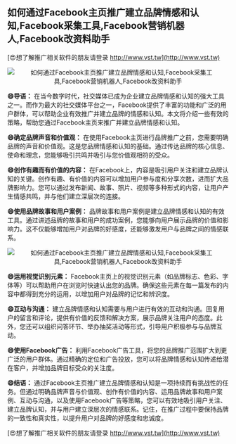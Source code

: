 ## **如何通过Facebook主页推广建立品牌情感和认知,Facebook采集工具,Facebook营销机器人,Facebook改资料助手**

[😍想了解推广相关软件的朋友请登录 http://www.vst.tw](http://www.vst.tw)

 <center><img src="https://vst.tw/MP4/tuiguang/png/8.png" alt="如何通过Facebook主页推广建立品牌情感和认知,Facebook采集工具,Facebook营销机器人,Facebook改资料助手"></center>

**😄导语：**
在当今数字时代，社交媒体已成为企业建立品牌情感和认知的强大工具之一。而作为最大的社交媒体平台之一，Facebook提供了丰富的功能和广泛的用户群体，可以帮助企业有效推广并建立品牌的情感和认知。本文将介绍一些有效的策略，帮助您通过Facebook主页来推广并建立品牌情感和认知。

**😄确定品牌声音和价值观：**
在使用Facebook主页进行品牌推广之前，您需要明确品牌的声音和价值观。这是您品牌情感和认知的基础。通过传达品牌的核心信息、使命和理念，您能够吸引共鸣并吸引与您价值观相符的受众。

**😄创作有趣而有价值的内容：**
在Facebook上，内容是吸引用户关注和建立品牌认知的关键。创作有趣、有价值的内容可以增加用户参与度和分享次数，进而扩大品牌影响力。您可以通过发布新闻、故事、照片、视频等多种形式的内容，让用户产生情感共鸣，并与他们建立深层次的连接。

**😄使用品牌故事和用户案例：**
品牌故事和用户案例是建立品牌情感和认知的有效工具。通过讲述品牌的故事和用户的成功案例，您能够向用户展示品牌的价值和影响力。这不仅能够增加用户对品牌的好感度，还能够激发用户与品牌之间的情感联系。

 <center><img src="https://vst.tw/MP4/tuiguang/png/0.png" alt="如何通过Facebook主页推广建立品牌情感和认知,Facebook采集工具,Facebook营销机器人,Facebook改资料助手"></center>

**😄运用视觉识别元素：**
Facebook主页上的视觉识别元素（如品牌标志、色彩、字体等）可以帮助用户在浏览时快速认出您的品牌。确保这些元素在每一篇发布的内容中都得到充分的运用，以增加用户对品牌的记忆和辨识度。

**😄互动与沟通：**
建立品牌情感和认知需要与用户进行有效的互动和沟通。回复用户的留言和评论，提供有价值的反馈和解决方案，展示品牌关注用户的态度。此外，您还可以组织问答环节、举办抽奖活动等形式，引导用户积极参与与品牌互动。

**😄使用Facebook广告：**
利用Facebook广告工具，将您的品牌推广范围扩大到更广泛的用户群体。通过精确的定位和广告投放，您可以将品牌情感和认知传递给潜在客户，并增加品牌目标受众的关注度。

**😄结语：**
通过Facebook主页推广建立品牌情感和认知是一项持续而有挑战性的任务。但通过明确品牌声音与价值观、创作有价值的内容、运用品牌故事和用户案例、互动与沟通，以及使用Facebook广告等策略，您可以有效地吸引用户关注、建立品牌认知，并与用户建立深层次的情感联系。记住，在推广过程中要保持品牌的一致性和真实性，以提升用户对品牌的好感度和忠诚度。

[😍想了解推广相关软件的朋友请登录 http://www.vst.tw](http://www.vst.tw)



